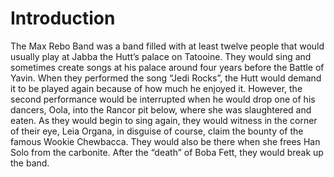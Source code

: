 # Introduction

The Max Rebo Band was a band filled with at least twelve people that would usually play at Jabba the Hutt’s palace on Tatooine.
They would sing and sometimes create songs at his palace around four years before the Battle of Yavin.
When they performed the song “Jedi Rocks”, the Hutt would demand it to be played again because of how much he enjoyed it.
However, the second performance would be interrupted when he would drop one of his dancers, Oola, into the Rancor pit below, where she was slaughtered and eaten.
As they would begin to sing again, they would witness in the corner of their eye, Leia Organa, in disguise of course, claim the bounty of the famous Wookie Chewbacca.
They would also be there when she frees Han Solo from the carbonite.
After the “death” of Boba Fett, they would break up the band.
